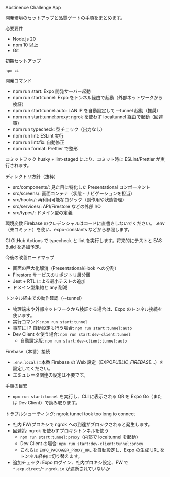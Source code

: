 Abstinence Challenge App

開発環境のセットアップと品質ゲートの手順をまとめます。

必要要件

- Node.js 20
- npm 10 以上
- Git

初期セットアップ

```
npm ci
```

開発コマンド

- npm run start: Expo 開発サーバー起動
- npm run start:tunnel: Expo をトンネル経由で起動（外部ネットワークから検証）
- npm run start:tunnel:auto: LAN IP を自動設定して --tunnel 起動（推奨）
- npm run start:tunnel:proxy: ngrok を使わず localtunnel 経由で起動（回避策）
- npm run typecheck: 型チェック（出力なし）
- npm run lint: ESLint 実行
- npm run lint:fix: 自動修正
- npm run format: Prettier で整形

コミットフック
husky + lint-staged により、コミット時に ESLint/Prettier が実行されます。

ディレクトリ方針（抜粋）

- src/components/: 見た目に特化した Presentational コンポーネント
- src/screens/: 画面コンテナ（状態・ナビゲーションを担当）
- src/hooks/: 再利用可能なロジック（副作用や状態管理）
- src/services/: API/Firestore などの外部 I/O
- src/types/: ドメイン型の定義

環境変数
Firebase のクレデンシャルはコードに直書きしないでください。
.env（未コミット）を使い、expo-constants などから参照します。

CI
GitHub Actions で typecheck と lint を実行します。将来的にテストと EAS Build を追加予定。

今後の改善ロードマップ

- 画面の巨大化解消（Presentational/Hook への分割）
- Firestore サービスのリポジトリ層分離
- Jest + RTL による最小テストの追加
- ドメイン型集約と any 削減

トンネル経由での動作確認（--tunnel）

- 物理端末や外部ネットワークから検証する場合は、Expo のトンネル接続を使います。
- 実行コマンド: `npm run start:tunnel`
- 事前に IP 自動設定も行う場合: `npm run start:tunnel:auto`
- Dev Client を使う場合: `npm run start:dev-client:tunnel`
  - 自動設定版: `npm run start:dev-client:tunnel:auto`

Firebase（本番）接続

- `.env.local` に本番 Firebase の Web 設定（EXPO*PUBLIC_FIREBASE*...）を設定してください。
- エミュレータ関連の設定は不要です。

手順の目安

- `npm run start:tunnel` を実行し、CLI に表示される QR を Expo Go（または Dev Client）で読み取ります。

トラブルシューティング: ngrok tunnel took too long to connect

- 社内 FW/プロキシで ngrok への到達がブロックされると発生します。
- 回避策: ngrok を使わずプロキシトンネルを使う
  - `npm run start:tunnel:proxy`（内部で localtunnel を起動）
  - Dev Client の場合: `npm run start:dev-client:tunnel:proxy`
  - これらは `EXPO_PACKAGER_PROXY_URL` を自動設定し、Expo の生成 URL をトンネル経由に切り替えます。
- 追加チェック: Expo ログイン、社内プロキシ設定、FW で `*.exp.direct`/`*.ngrok.io` が遮断されていないか









